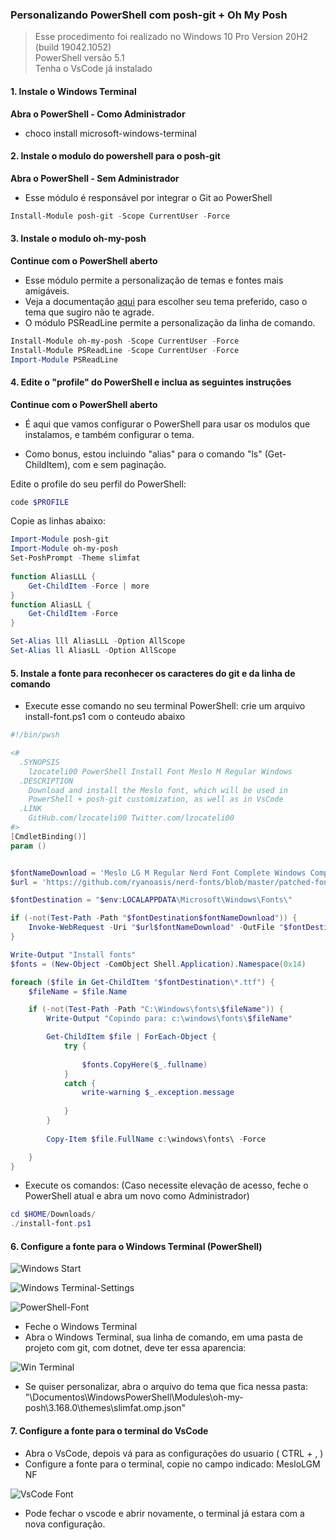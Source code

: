### Personalizando PowerShell com posh-git + Oh My Posh

>Esse procedimento foi realizado no Windows 10 Pro Version 20H2 (build 19042.1052)   
PowerShell versão 5.1  
Tenha o VsCode já instalado   

#### 1. Instale o Windows Terminal ####   
**Abra o PowerShell - Como Administrador**

- choco install microsoft-windows-terminal

#### 2. Instale o modulo do powershell para o posh-git ####  
**Abra o PowerShell - Sem Administrador**

- Esse módulo é responsável por integrar o Git ao PowerShell   

```powershell
Install-Module posh-git -Scope CurrentUser -Force
```

#### 3. Instale o modulo oh-my-posh ####   
**Continue com o PowerShell aberto**

- Esse módulo permite a personalização de temas e fontes mais amigáveis.   
- Veja a documentação [aqui](https://ohmyposh.dev/docs/) para escolher seu tema preferido, caso o tema que sugiro não te agrade.   
- O módulo PSReadLine permite a personalização da linha de comando.

```powershell
Install-Module oh-my-posh -Scope CurrentUser -Force
Install-Module PSReadLine -Scope CurrentUser -Force
Import-Module PSReadLine
```

#### 4. Edite o "profile" do PowerShell e inclua as seguintes instruções ###   
**Continue com o PowerShell aberto**   

- É aqui que vamos configurar o PowerShell para usar os modulos que instalamos, e também configurar o tema.   

- Como bonus, estou incluindo "alias" para o comando "ls" (Get-ChildItem), com e sem paginação.   

Edite o profile do seu perfil do PowerShell: 

```powershell
code $PROFILE
```
Copie as linhas abaixo:

```powershell
Import-Module posh-git   
Import-Module oh-my-posh   
Set-PoshPrompt -Theme slimfat  
 
function AliasLLL {
    Get-ChildItem -Force | more
}
function AliasLL {
    Get-ChildItem -Force
}

Set-Alias lll AliasLLL -Option AllScope
Set-Alias ll AliasLL -Option AllScope
```
#### 5. Instale a fonte para reconhecer os caracteres do git e da linha de comando ####  
- Execute esse comando no seu terminal PowerShell: crie um arquivo install-font.ps1 com o conteudo abaixo

```powershell
#!/bin/pwsh

<#
  .SYNOPSIS
    lzocateli00 PowerShell Install Font Meslo M Regular Windows
  .DESCRIPTION
    Download and install the Meslo font, which will be used in 
    PowerShell + posh-git customization, as well as in VsCode
  .LINK
    GitHub.com/lzocateli00 Twitter.com/lzocateli00
#>
[CmdletBinding()]
param ()


$fontNameDownload = 'Meslo LG M Regular Nerd Font Complete Windows Compatible.ttf'
$url = 'https://github.com/ryanoasis/nerd-fonts/blob/master/patched-fonts/Meslo/M/Regular/complete/'

$fontDestination = "$env:LOCALAPPDATA\Microsoft\Windows\Fonts\"

if (-not(Test-Path -Path "$fontDestination$fontNameDownload")) {
    Invoke-WebRequest -Uri "$url$fontNameDownload" -OutFile "$fontDestination$fontNameDownload"
}

Write-Output "Install fonts"
$fonts = (New-Object -ComObject Shell.Application).Namespace(0x14)

foreach ($file in Get-ChildItem "$fontDestination\*.ttf") {
    $fileName = $file.Name

    if (-not(Test-Path -Path "C:\Windows\fonts\$fileName")) {
        Write-Output "Copindo para: c:\windows\fonts\$fileName"

        Get-ChildItem $file | ForEach-Object { 
            try {
                
                $fonts.CopyHere($_.fullname) 
            }
            catch {
                write-warning $_.exception.message
                
            }
        }
  
        Copy-Item $file.FullName c:\windows\fonts\ -Force

    }
}
```
- Execute os comandos: (Caso necessite elevação de acesso, feche o PowerShell atual e abra um novo como Administrador)

```powershell
cd $HOME/Downloads/
./install-font.ps1
```
#### 6. Configure a fonte para o Windows Terminal (PowerShell) ####  

![Windows Start](https://github.com/lzocateli00/terminal-windows/blob/37631020d9abeac1802e29231de79cd14d17f561/images/WindowsTerminal.png)

![Windows Terminal-Settings](https://github.com/lzocateli00/terminal-windows/blob/37631020d9abeac1802e29231de79cd14d17f561/images/WindowsTerminal-Settings.png)

![PowerShell-Font](https://github.com/lzocateli00/terminal-windows/blob/37631020d9abeac1802e29231de79cd14d17f561/images/PowerShell-Font.png)

- Feche o Windows Terminal
- Abra o Windows Terminal, sua linha de comando, em uma pasta de projeto com git, com dotnet, deve ter essa aparencia:

![Win Terminal](https://github.com/lzocateli00/terminal-windows/blob/019b2b87148053b683626f3e267a132b59d28365/images/WindowsTerminal-Final.png)

- Se quiser personalizar, abra o arquivo do tema que fica nessa pasta: "\Documentos\WindowsPowerShell\Modules\oh-my-posh\3.168.0\themes\slimfat.omp.json"

 #### 7. Configure a fonte para o terminal do VsCode ####  

- Abra o VsCode, depois vá para as configurações do usuario ( CTRL + , )
- Configure a fonte para o terminal, copie no campo indicado: MesloLGM NF   

![VsCode Font](https://github.com/lzocateli00/terminal-windows/blob/37631020d9abeac1802e29231de79cd14d17f561/images/VsCode-Meslo.png)

- Pode fechar o vscode e abrir novamente, o terminal já estara com a nova configuração.
